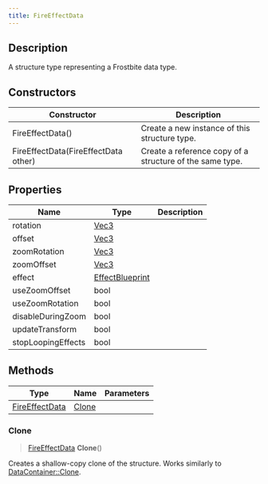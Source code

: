 ```yaml
---
title: FireEffectData
---
```

## Description

A structure type representing a Frostbite data type.

## Constructors

| Constructor                          | Description                                              |
| ------------------------------------ | -------------------------------------------------------- |
| FireEffectData()                     | Create a new instance of this structure type.            |
| FireEffectData(FireEffectData other) | Create a reference copy of a structure of the same type. |

## Properties

| Name               | Type                               | Description |
| ------------------ | ---------------------------------- | ----------- |
| rotation           | [Vec3](/vext/ref/shared/class/vec3)  |             |
| offset             | [Vec3](/vext/ref/shared/class/vec3)  |             |
| zoomRotation       | [Vec3](/vext/ref/shared/class/vec3)  |             |
| zoomOffset         | [Vec3](/vext/ref/shared/class/vec3)  |             |
| effect             | [EffectBlueprint](/vext/ref/fb/effectblueprint/) |             |
| useZoomOffset      | bool                               |             |
| useZoomRotation    | bool                               |             |
| disableDuringZoom  | bool                               |             |
| updateTransform    | bool                               |             |
| stopLoopingEffects | bool                               |             |

## Methods

| Type                             | Name            | Parameters |
| -------------------------------- | --------------- | ---------- |
| [FireEffectData](/vext/ref/fb/fireeffectdata/) | [Clone](#clone) |            |

### Clone

> [FireEffectData](/vext/ref/fb/fireeffectdata/) **Clone**()

Creates a shallow-copy clone of the structure. Works similarly to [DataContainer::Clone](/vext/ref/shared/class/datacontainer#clone).
